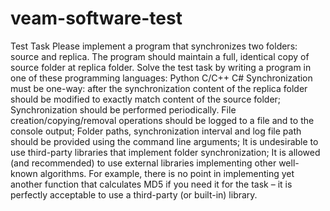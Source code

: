 # veam-software-test
Test Task
Please implement a program that synchronizes two folders: source and replica. The
program should maintain a full, identical copy of source folder at replica folder.
Solve the test task by writing a program in one of these programming languages:
Python
C/C++
C#
Synchronization must be one-way: after the synchronization content of the
replica folder should be modified to exactly match content of the source
folder;
Synchronization should be performed periodically.
File creation/copying/removal operations should be logged to a file and to the
console output;
Folder paths, synchronization interval and log file path should be provided
using the command line arguments;
It is undesirable to use third-party libraries that implement folder
synchronization;
It is allowed (and recommended) to use external libraries implementing other
well-known algorithms. For example, there is no point in implementing yet
another function that calculates MD5 if you need it for the task – it is
perfectly acceptable to use a third-party (or built-in) library.
